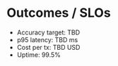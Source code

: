 # Outcomes / SLOs

- Accuracy target: TBD
- p95 latency: TBD ms
- Cost per tx: TBD USD
- Uptime: 99.5%
